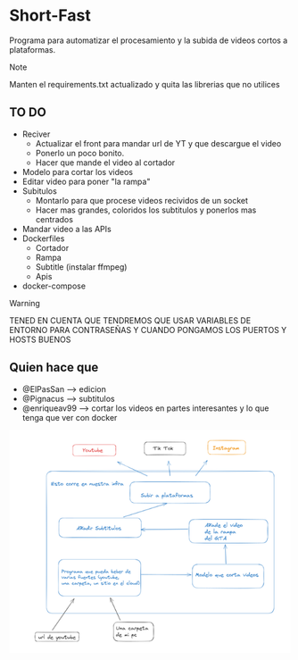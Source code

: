 # Short-Fast

Programa para automatizar el procesamiento y la subida de videos cortos a plataformas.

> [!NOTE]
> Manten el requirements.txt actualizado y quita las librerias que no utilices

## TO DO
- Reciver
    - Actualizar el front para mandar url de YT y que descargue el video
    - Ponerlo un poco bonito.
    - Hacer que mande el video al cortador
- Modelo para cortar los videos
- Editar video para poner "la rampa"
- Subitulos
    - Montarlo para que procese videos recividos de un socket
    - Hacer mas grandes, coloridos los subtitulos y ponerlos mas centrados
- Mandar video a las APIs
- Dockerfiles
    - Cortador
    - Rampa
    - Subtitle (instalar ffmpeg)
    - Apis
- docker-compose

>[!WARNING]
> TENED EN CUENTA QUE TENDREMOS QUE USAR VARIABLES DE ENTORNO PARA CONTRASEÑAS Y CUANDO PONGAMOS LOS PUERTOS Y HOSTS BUENOS

## Quien hace que
- @ElPasSan --> edicion
- @Pignacus --> subtitulos
- @enriqueav99 --> cortar los videos en partes interesantes y lo que
tenga que ver con docker

![esquema](assets/esquema.png)